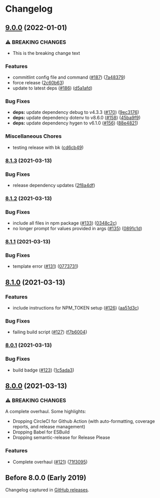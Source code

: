 # Changelog

<!-- markdownlint-disable -->

## [9.0.0](https://github.com/iamturns/create-exposed-app/compare/v8.1.3...v9.0.0) (2022-01-01)


### ⚠ BREAKING CHANGES

* This is the breaking change text

### Features

* commitlint config file and command ([#187](https://github.com/iamturns/create-exposed-app/issues/187)) ([7a48379](https://github.com/iamturns/create-exposed-app/commit/7a4837955d709298d146e93ad3ac64be8be98637))
* force release ([2c60b63](https://github.com/iamturns/create-exposed-app/commit/2c60b6346bad08f1d17c74fb0e38c9431eaba947))
* update to latest deps ([#186](https://github.com/iamturns/create-exposed-app/issues/186)) ([d5a1afd](https://github.com/iamturns/create-exposed-app/commit/d5a1afd97cf8a4837e86375039a5bfaf4433841a))


### Bug Fixes

* **deps:** update dependency debug to v4.3.3 ([#170](https://github.com/iamturns/create-exposed-app/issues/170)) ([9ec3176](https://github.com/iamturns/create-exposed-app/commit/9ec31762ba7460be696d15525c05565e3d655bca))
* **deps:** update dependency dotenv to v8.6.0 ([#158](https://github.com/iamturns/create-exposed-app/issues/158)) ([45ba9f9](https://github.com/iamturns/create-exposed-app/commit/45ba9f9b7a1e89c9cf72dd33b5d18e07fef2dfbf))
* **deps:** update dependency hygen to v6.1.0 ([#156](https://github.com/iamturns/create-exposed-app/issues/156)) ([88e4821](https://github.com/iamturns/create-exposed-app/commit/88e48214b99e3a3ded9f3a387343660bc623fa73))


### Miscellaneous Chores

* testing release with bk ([cd6cb49](https://github.com/iamturns/create-exposed-app/commit/cd6cb49f1029af0e7d54688e0aedf1443fbd367e))

### [8.1.3](https://www.github.com/iamturns/create-exposed-app/compare/v8.1.2...v8.1.3) (2021-03-13)

### Bug Fixes

- release dependency updates ([2f8a4df](https://www.github.com/iamturns/create-exposed-app/commit/2f8a4dfcdb27ab556ff7394a0d7af690b72fa6fc))

### [8.1.2](https://www.github.com/iamturns/create-exposed-app/compare/v8.1.1...v8.1.2) (2021-03-13)

### Bug Fixes

- include all files in npm package ([#133](https://www.github.com/iamturns/create-exposed-app/issues/133)) ([0348c2c](https://www.github.com/iamturns/create-exposed-app/commit/0348c2c49c01527f6ad7db118a4bc099c29fd902))
- no longer prompt for values provided in args ([#135](https://www.github.com/iamturns/create-exposed-app/issues/135)) ([0891c1d](https://www.github.com/iamturns/create-exposed-app/commit/0891c1dfb3a2ca7da27c64a28158bb0020011479))

### [8.1.1](https://www.github.com/iamturns/create-exposed-app/compare/v8.1.0...v8.1.1) (2021-03-13)

### Bug Fixes

- template error ([#131](https://www.github.com/iamturns/create-exposed-app/issues/131)) ([0773731](https://www.github.com/iamturns/create-exposed-app/commit/0773731fde6903891eedab6adb11474592aa7b32))

## [8.1.0](https://www.github.com/iamturns/create-exposed-app/compare/v8.0.1...v8.1.0) (2021-03-13)

### Features

- include instructions for NPM_TOKEN setup ([#126](https://www.github.com/iamturns/create-exposed-app/issues/126)) ([aa51d3c](https://www.github.com/iamturns/create-exposed-app/commit/aa51d3cb7641eed6ea39487f570d39de256988fa))

### Bug Fixes

- failing build script ([#127](https://www.github.com/iamturns/create-exposed-app/issues/127)) ([f7b6004](https://www.github.com/iamturns/create-exposed-app/commit/f7b60044c860854a916df0141f6ba96086d0f375))

### [8.0.1](https://www.github.com/iamturns/create-exposed-app/compare/v8.0.0...v8.0.1) (2021-03-13)

### Bug Fixes

- build badge ([#123](https://www.github.com/iamturns/create-exposed-app/issues/123)) ([1c5ada3](https://www.github.com/iamturns/create-exposed-app/commit/1c5ada36509579bb907ad725a497f0d3008b81e2))

## [8.0.0](https://www.github.com/iamturns/create-exposed-app/compare/v7.2.0...v8.0.0) (2021-03-13)

### ⚠ BREAKING CHANGES

A complete overhaul. Some highlights:

- Dropping CircleCI for Github Action (with auto-formatting, coverage reports, and release management)
- Dropping Babel for ESBuild
- Dropping semantic-release for Release Please

### Features

- Complete overhaul ([#121](https://www.github.com/iamturns/create-exposed-app/issues/121)) ([71f3095](https://www.github.com/iamturns/create-exposed-app/commit/71f3095e86a370285664903a9a73c7058d747c22))

## Before 8.0.0 (Early 2019)

Changelog captured in [GitHub releases](https://github.com/iamturns/create-exposed-app/releases).
